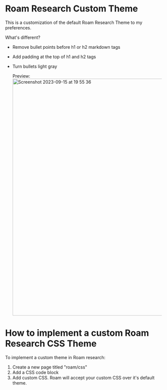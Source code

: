 # Roam Research Custom Theme

This is a customization of the default Roam Research Theme to my preferences. 

What's different?
- Remove bullet points before h1 or h2 markdown tags
- Add padding at the top of h1 and h2 tags
- Turn bullets light gray

  Preview:  
  <img width="761" alt="Screenshot 2023-09-15 at 19 55 36" src="https://github.com/ben132333/roam-research-theme/assets/31484050/0bc09d7b-8b7e-4d6a-b011-1513d918153f">

# How to implement a custom Roam Research CSS Theme

To implement a custom theme in Roam research:
1. Create a new page titled "roam/css"
2. Add a CSS code block
3. Add custom CSS. Roam will accept your custom CSS over it's default theme. 
